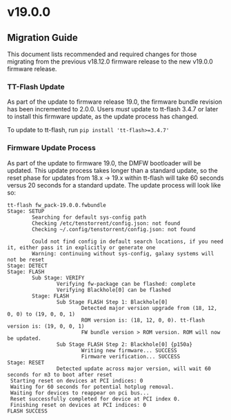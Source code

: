 # v19.0.0

## Migration Guide

This document lists recommended and required changes for those migrating from the previous v18.12.0 firmware release to the new v19.0.0 firmware release.

### TT-Flash Update

As part of the update to firmware release 19.0, the firmware bundle revision has
been incremented to 2.0.0. Users *must* update to tt-flash 3.4.7 or later to
install this firmware update, as the update process has changed.

To update to tt-flash, run `pip install 'tt-flash>=3.4.7'`

### Firmware Update Process

As part of the update to firmware 19.0, the DMFW bootloader will be updated.
This update process takes longer than a standard update, so the reset phase
for updates from 18.x -> 19.x within tt-flash will take 60 seconds versus 20
seconds for a standard update. The update process will look like so:

```
tt-flash fw_pack-19.0.0.fwbundle
Stage: SETUP
        Searching for default sys-config path
        Checking /etc/tenstorrent/config.json: not found
        Checking ~/.config/tenstorrent/config.json: not found

        Could not find config in default search locations, if you need it, either pass it in explicitly or generate one
        Warning: continuing without sys-config, galaxy systems will not be reset
Stage: DETECT
Stage: FLASH
        Sub Stage: VERIFY
                Verifying fw-package can be flashed: complete
                Verifying Blackhole[0] can be flashed
        Stage: FLASH
                Sub Stage FLASH Step 1: Blackhole[0]
                        Detected major version upgrade from (18, 12, 0, 0) to (19, 0, 0, 1)
                        ROM version is: (18, 12, 0, 0). tt-flash version is: (19, 0, 0, 1)
                        FW bundle version > ROM version. ROM will now be updated.
                Sub Stage FLASH Step 2: Blackhole[0] {p150a}
                        Writing new firmware... SUCCESS
                        Firmware verification... SUCCESS
Stage: RESET
                Detected update across major version, will wait 60 seconds for m3 to boot after reset
 Starting reset on devices at PCI indices: 0
 Waiting for 60 seconds for potential hotplug removal.
 Waiting for devices to reappear on pci bus...
 Reset successfully completed for device at PCI index 0.
 Finishing reset on devices at PCI indices: 0
FLASH SUCCESS
```
